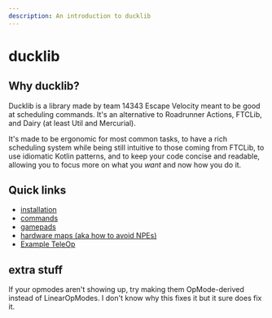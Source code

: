 ```yaml
---
description: An introduction to ducklib
---
```


# ducklib

## Why ducklib?

Ducklib is a library made by team 14343 Escape Velocity meant to be good at scheduling commands.
It's an alternative to Roadrunner Actions, FTCLib, and Dairy (at least Util and Mercurial).

It's made to be ergonomic for most common tasks,
to have a rich scheduling system while being still intuitive to those coming from FTCLib,
to use idiomatic Kotlin patterns,
and to keep your code concise and readable,
allowing you to focus more on what you *want* and now how you do it.

## Quick links

* [installation](/installation.md)
* [commands](/commands/index.md)
* [gamepads](/ftc/gamepad.md)
* [hardware maps (aka how to avoid NPEs)](/ftc/hardware_map.md)
* [Example TeleOp](/example_teleop.md)

## extra stuff

If your opmodes aren't showing up,
try making them OpMode-derived instead of LinearOpModes.
I don't know why this fixes it but it sure does fix it.
